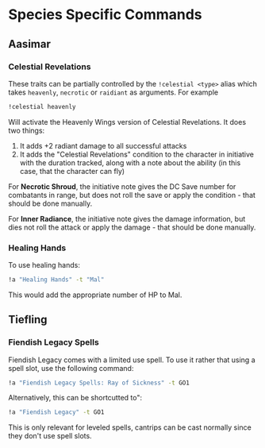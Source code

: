 # Species Specific Commands

## Aasimar
### Celestial Revelations
These traits can be partially controlled by the `!celestial <type>` alias which takes `heavenly`, `necrotic` or `raidiant` as arguments. For example

```sh
!celestial heavenly
```

Will activate the Heavenly Wings version of Celestial Revelations. It does two things:

1. It adds +2 radiant damage to all successful attacks
2. It adds the "Celestial Revelations" condition to the character in initiative with the duration tracked, along with a note about the ability (in this case, that the character can fly)

For **Necrotic Shroud**, the initiative note gives the DC Save number for combatants in range, but does not roll the save or apply the condition - that should be done manually.

For **Inner Radiance**, the initiative note gives the damage information, but dies not roll the attack or apply the damage - that should be done manually.

### Healing Hands
To use healing hands:
```sh
!a "Healing Hands" -t "Mal"
```
This would add the appropriate number of HP to Mal.

## Tiefling
### Fiendish Legacy Spells
Fiendish Legacy comes with  a limited use spell. To use it rather that using a spell slot, use the following command:

```sh
!a "Fiendish Legacy Spells: Ray of Sickness" -t GO1
```

Alternatively, this can be shortcutted to":

```sh
!a "Fiendish Legacy" -t GO1
```

This is only relevant for leveled spells, cantrips can be cast normally since they don't use spell slots.